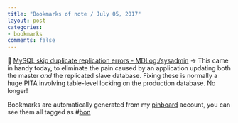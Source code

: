 ```yaml
---
title: "Bookmarks of note / July 05, 2017"
layout: post
categories:
- bookmarks
comments: false
---
```

:bookmark: [MySQL skip duplicate replication errors - MDLog:/sysadmin](http://www.ducea.com/2008/02/13/mysql-skip-duplicate-replication-errors/)
&#8594; This came in handy today, to eliminate the pain caused by an application updating both the master _and_ the replicated slave database. Fixing these is normally a huge PITA involving table-level locking on the production database. No longer!

Bookmarks are automatically generated from my [pinboard](https://pinboard.in) account, you can see them all tagged as #[bon](https://pinboard.in/u:funkypenguin/t:bon/)
